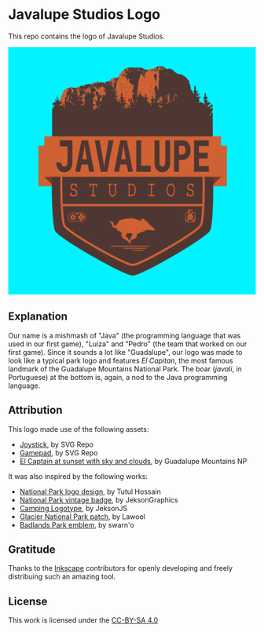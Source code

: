 # Javalupe Studios Logo

This repo contains the logo of Javalupe Studios.

![javalupe-logo](assets/javalupe-logo.png)

## Explanation

Our name is a mishmash of "Java" (the programming language that was used in our first game), "Luiza" and "Pedro" (the team that worked on our first game). Since it sounds a lot like "Guadalupe", our logo was made to look like a typical park logo and features *El Capitan*, the most famous landmark of the Guadalupe Mountains National Park. The boar (*javali*, in Portuguese) at the bottom is, again, a nod to the Java programming language.

## Attribution

This logo made use of the following assets:

- [Joystick](https://www.svgrepo.com/svg/149679/joystick), by SVG Repo
- [Gamepad](https://www.svgrepo.com/svg/19042/game-controller), by SVG Repo
- [El Captain at sunset with sky and clouds](https://www.goodfreephotos.com/united-states/texas/guadalupe-mountains-national-park/el-captain-at+sunset-with-sky-and-clouds.jpg.php), by Guadalupe Mountains NP

It was also inspired by the following works:

- [National Park logo design](https://www.behance.net/gallery/87434841/National-Park-Logo-Design), by Tutul Hossain
- [National Park vintage badge](https://www.vecteezy.com/vector-art/223967-national-park-vintage-badge-mountain-explorer-label-outdoor-adventure-logo-design-with-bear-travel-and-hipster-insignia-wilderness-forest-camping-emblem-hiking-backpack-vector-design-typography), by JeksonGraphics
- [Camping Logotype](https://www.canstockphoto.com.br/logotypes-logotipos-acampamento-55070898.html), by JeksonJS
- [Glacier National Park patch](https://www.dreamstime.com/vector-glacier-national-park-patch-logo-design-image252619622), by Lawoel
- [Badlands Park emblem](https://www.freepik.com/premium-vector/badlands-park-emblem-patch-logo-illustration_25034751.htm#query=yellowstone%20logo&position=36&from_view=keyword&track=ais), by swarn'o

## Gratitude

Thanks to the [Inkscape](https://inkscape.org/) contributors for openly developing and freely distribuing such an amazing tool.

## License

This work is licensed under the [CC-BY-SA 4.0](https://creativecommons.org/licenses/by-sa/4.0/)
